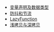 - [变量声明及数据类型](JavaScript/变量声明及数据类型/readme.md)
- [防抖和节流](JavaScript/防抖和节流/readme.md)
- [LazyFunction](JavaScript/LazyFunction/readme.md)
- [浅拷贝与深拷贝](JavaScript/浅拷贝与深拷贝/readme.md)
